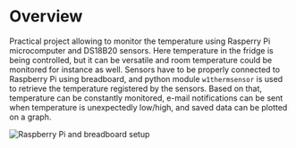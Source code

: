 # Overview
Practical project allowing to monitor the temperature using Rasperry Pi microcomputer and DS18B20 sensors. Here temperature in the fridge is being controlled, but it can be versatile and room temperature could be monitored for instance as well.
Sensors have to be properly connected to Raspberry Pi using breadboard, and python module `w1thermsensor` is used to retrieve the temperature registered by the sensors. Based on that, temperature can be constantly monitored, e-mail notifications can be sent when temperature is unexpectedly low/high, and saved data can be plotted on a graph.

![Raspberry Pi and breadboard setup](https://github.com/PrzemyslawKepka/temperature_monitoring/blob/main/hardware.jpg)
